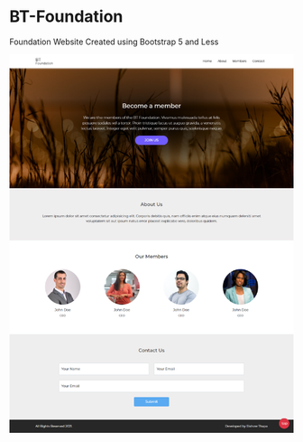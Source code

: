 # BT-Foundation
Foundation Website Created using Bootstrap 5 and Less

![BT Foundation](BT%20Foundation.png)
